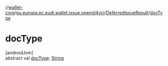 //[wallet-core](../../../index.md)/[eu.europa.ec.eudi.wallet.issue.openid4vci](../index.md)/[DeferredIssueResult](index.md)/[docType](doc-type.md)

# docType

[androidJvm]\
abstract val [docType](doc-type.md): [String](https://kotlinlang.org/api/latest/jvm/stdlib/kotlin/-string/index.html)
